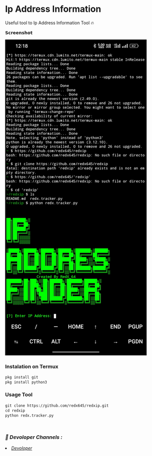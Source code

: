 # Ip Address Information
Useful tool to Ip Address Information Tool 🔥 

𝗦𝗰𝗿𝗲𝗲𝗻𝘀𝗵𝗼𝘁

<img src="https://raw.githubusercontent.com/redx645/redxip/refs/heads/main/Screenshot_2025-05-11-12-18-08-12_84d3000e3f4017145260f7618db1d683.jpg"/>

### Instalation on Termux
```
pkg install git
pkg install python3
```

### Usage Tool
```
git clone https://github.com/redx645/redxip.git
cd redxip
python redx.tracker.py
```
<br>
<h3><b><i>🤠 Devoloper Channels :</i></b></h3>
<li> <i><a href="https://t.me/REDX_64">Devoloper</a></i></li>
